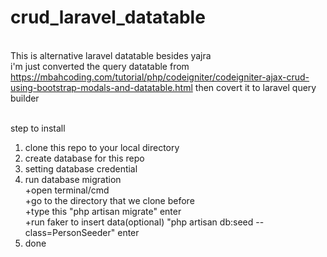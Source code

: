 # crud_laravel_datatable
<br/>This is alternative laravel datatable besides yajra
<br>i'm just converted the query datatable from https://mbahcoding.com/tutorial/php/codeigniter/codeigniter-ajax-crud-using-bootstrap-modals-and-datatable.html
then covert it to laravel query builder
<br/><br/>

step to install
1. clone this repo to your local directory
2. create database for this repo
3. setting database credential 
4. run database migration
    <br/>+open terminal/cmd 
    <br/>+go to the directory that we clone before
    <br/>+type this "php artisan migrate" enter
    <br/>+run faker to insert data(optional) "php artisan db:seed --class=PersonSeeder" enter
5. done
